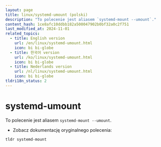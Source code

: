 ```yaml
---
layout: page
title: linux/systemd-umount (polski)
description: "To polecenie jest aliasem `systemd-mount --umount`."
content_hash: 1ce8afc10ddbb182a500047902b0bf32a0c2f751
last_modified_at: 2024-11-01
related_topics:
  - title: English version
    url: /en/linux/systemd-umount.html
    icon: bi bi-globe
  - title: 한국어 version
    url: /ko/linux/systemd-umount.html
    icon: bi bi-globe
  - title: Nederlands version
    url: /nl/linux/systemd-umount.html
    icon: bi bi-globe
tldri18n_status: 2
---
```

# systemd-umount

To polecenie jest aliasem `systemd-mount --umount`.

- Zobacz dokumentację oryginalnego polecenia:

`tldr systemd-mount`
